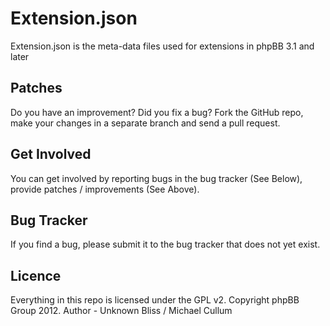 # Extension.json

Extension.json is the meta-data files used for extensions in phpBB 3.1 and later

## Patches

Do you have an improvement? Did you fix a bug? Fork the GitHub repo, make your changes in a separate branch and send a pull request.

## Get Involved

You can get involved by reporting bugs in the bug tracker (See Below), provide patches / improvements (See Above).

## Bug Tracker

If you find a bug, please submit it to the bug tracker that does not yet exist.

## Licence

Everything in this repo is licensed under the GPL v2. 
Copyright phpBB Group 2012.
Author - Unknown Bliss / Michael Cullum
